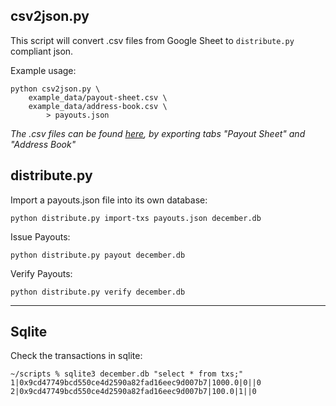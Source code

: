 ## csv2json.py
This script will convert .csv files from Google Sheet
to `distribute.py` compliant json.

Example usage:
```
python csv2json.py \
    example_data/payout-sheet.csv \
    example_data/address-book.csv \
        > payouts.json
```

*The .csv files can be found
[here](https://docs.google.com/spreadsheets/d/1cBV168xNWoQbcqnIjiRi3vN0Lf6d1-i9GDIQ-1HrkoA/edit?pli=1#gid=1500784426),
by exporting tabs "Payout Sheet" and "Address Book"*

## distribute.py

Import a payouts.json file into its own database:
```
python distribute.py import-txs payouts.json december.db
```

Issue Payouts:
```
python distribute.py payout december.db
```

Verify Payouts:
```
python distribute.py verify december.db
```

---

## Sqlite
Check the transactions in sqlite:
```
~/scripts % sqlite3 december.db "select * from txs;"
1|0x9cd47749bcd550ce4d2590a82fad16eec9d007b7|1000.0|0||0
2|0x9cd47749bcd550ce4d2590a82fad16eec9d007b7|100.0|1||0
```

